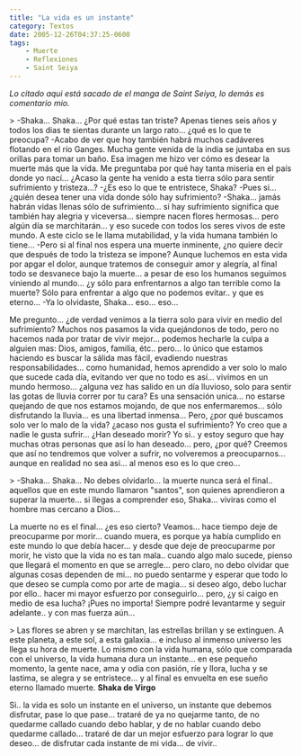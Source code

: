 ```yaml
---
title: "La vida es un instante"
category: Textos
date: 2005-12-26T04:37:25-0600
tags:
    - Muerte
    - Reflexiones
    - Saint Seiya
---
```


_Lo citado aqui está sacado de el manga de Saint Seiya, lo demás es comentario mio._

&gt; \-Shaka... Shaka... ¿Por qué estas tan triste? Apenas tienes seis años y todos los dias te sientas durante un largo rato... ¿qué es lo que te preocupa? -Acabo de ver que hoy también habrá muchos cadáveres flotando en el río Ganges. Mucha gente venida de la india se juntaba en sus orillas para tomar un baño. Esa imagen me hizo ver cómo es desear la muerte más que la vida. Me preguntaba por qué hay tanta miseria en el país donde yo nací... ¿Acaso la gente ha venido a esta tierra sólo para sentir sufrimiento y tristeza...? -¿Es eso lo que te entristece, Shaka? -Pues si... ¿quién desea tener una vida donde sólo hay sufrimiento? -Shaka... jamás habrán vidas llenas sólo de sufrimiento... si hay sufrimiento significa que también hay alegria y viceversa... siempre nacen flores hermosas... pero algún día se marchitarán... y eso sucede con todos los seres vivos de este mundo. A este ciclo se le llama mutabilidad, y la vida humana también lo tiene... -Pero si al final nos espera una muerte inminente, ¿no quiere decir que después de todo la tristeza se impone? Aunque luchemos en esta vida por apgar el dolor, aunque tratemos de conseguir amor y alegría, al final todo se desvanece bajo la muerte... a pesar de eso los humanos seguimos viniendo al mundo... ¿y sólo para enfrentarnos a algo tan terrible como la muerte? Sólo para enfrentar a algo que no podemos evitar.. y que es eterno... -Ya lo olvidaste, Shaka... eso... eso...

Me pregunto... ¿de verdad venimos a la tierra solo para vivir en medio del sufrimiento? Muchos nos pasamos la vida quejándonos de todo, pero no hacemos nada por tratar de vivir mejor... podemos hecharle la culpa a alguien mas: Dios, amigos, familia, étc.. pero... lo único que estamos haciendo es buscar la sálida mas fácil, evadiendo nuestras responsabilidades... como humanidad, hemos aprendido a ver solo lo malo que sucede cada día, evitando ver que no todo es así... vivimos en un mundo hermoso... ¿alguna vez has salido en un día lluvioso, solo para sentir las gotas de lluvia correr por tu cara? Es una sensación unica... no estarse quejando de que nos estamos mojando, de que nos enfermaremos... sólo disfrutando la lluvia... es una libertad inmensa... Pero, ¿por qué buscamos solo ver lo malo de la vida? ¿acaso nos gusta el sufrimiento? Yo creo que a nadie le gusta sufrir... ¿Han deseado morir? Yo si.. y estoy seguro que hay muchas otras personas que así lo han deseado... pero, ¿por qué? Creemos que así no tendremos que volver a sufrir, no volveremos a preocuparnos... aunque en realidad no sea asi... al menos eso es lo que creo...

&gt; \-Shaka... Shaka... No debes olvidarlo... la muerte nunca será el final.. aquellos que en este mundo llamaron &#34;santos&#34;, son quienes aprendieron a superar la muerte... si llegas a comprender eso, Shaka... viviras como el hombre mas cercano a Dios...

La muerte no es el final... ¿es eso cierto? Veamos... hace tiempo deje de preocuparme por morir... cuando muera, es porque ya había cumplido en este mundo lo que debía hacer... y desde que deje de preocuparme por morir, he visto que la vida no es tan mala.. cuando algo malo sucede, pienso que llegará el momento en que se arregle... pero claro, no debo olvidar que algunas cosas dependen de mi... no puedo sentarme y esperar que todo lo que deseo se cumpla como por arte de magia... si deseo algo, debo luchar por ello.. hacer mi mayor esfuerzo por conseguirlo... pero, ¿y si caigo en medio de esa lucha? ¡Pues no importa! Siempre podré levantarme y seguir adelante.. y con mas fuerza aún...

&gt; Las flores se abren y se marchitan, las estrellas brillan y se extinguen. A este planeta, a este sol, a esta galaxia... e incluso al inmenso universo les llega su hora de muerte. Lo mismo con la vida humana, sólo que comparada con el universo, la vida humana dura un instante... en ese pequeño momento, la gente nace, ama y odia con pasión, ríe y llora, lucha y se lastima, se alegra y se entristece... y al final es envuelta en ese sueño eterno llamado muerte. **Shaka de Virgo**

Si.. la vida es solo un instante en el universo, un instante que debemos disfrutar, pase lo que pase... trataré de ya no quejarme tanto, de no quedarme callado cuando debo hablar, y de no hablar cuando debo quedarme callado... trataré de dar un mejor esfuerzo para lograr lo que deseo... de disfrutar cada instante de mi vida... de vivir..